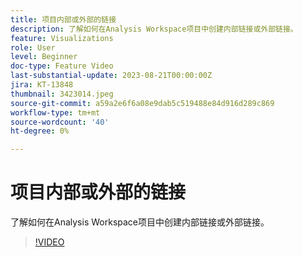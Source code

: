 ```yaml
---
title: 项目内部或外部的链接
description: 了解如何在Analysis Workspace项目中创建内部链接或外部链接。
feature: Visualizations
role: User
level: Beginner
doc-type: Feature Video
last-substantial-update: 2023-08-21T00:00:00Z
jira: KT-13848
thumbnail: 3423014.jpeg
source-git-commit: a59a2e6f6a08e9dab5c519488e84d916d289c869
workflow-type: tm+mt
source-wordcount: '40'
ht-degree: 0%

---
```



# 项目内部或外部的链接

了解如何在Analysis Workspace项目中创建内部链接或外部链接。

>[!VIDEO](https://video.tv.adobe.com/v/3423014/?learn=on)
